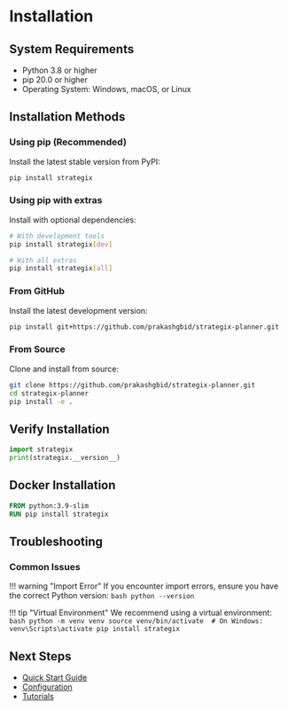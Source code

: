 # Installation

## System Requirements

- Python 3.8 or higher
- pip 20.0 or higher
- Operating System: Windows, macOS, or Linux

## Installation Methods

### Using pip (Recommended)

Install the latest stable version from PyPI:

```bash
pip install strategix
```

### Using pip with extras

Install with optional dependencies:

```bash
# With development tools
pip install strategix[dev]

# With all extras
pip install strategix[all]
```

### From GitHub

Install the latest development version:

```bash
pip install git+https://github.com/prakashgbid/strategix-planner.git
```

### From Source

Clone and install from source:

```bash
git clone https://github.com/prakashgbid/strategix-planner.git
cd strategix-planner
pip install -e .
```

## Verify Installation

```python
import strategix
print(strategix.__version__)
```

## Docker Installation

```dockerfile
FROM python:3.9-slim
RUN pip install strategix
```

## Troubleshooting

### Common Issues

!!! warning "Import Error"
    If you encounter import errors, ensure you have the correct Python version:
    ```bash
    python --version
    ```

!!! tip "Virtual Environment"
    We recommend using a virtual environment:
    ```bash
    python -m venv venv
    source venv/bin/activate  # On Windows: venv\Scripts\activate
    pip install strategix
    ```

## Next Steps

- [Quick Start Guide](quickstart.md)
- [Configuration](configuration.md)
- [Tutorials](tutorials.md)
